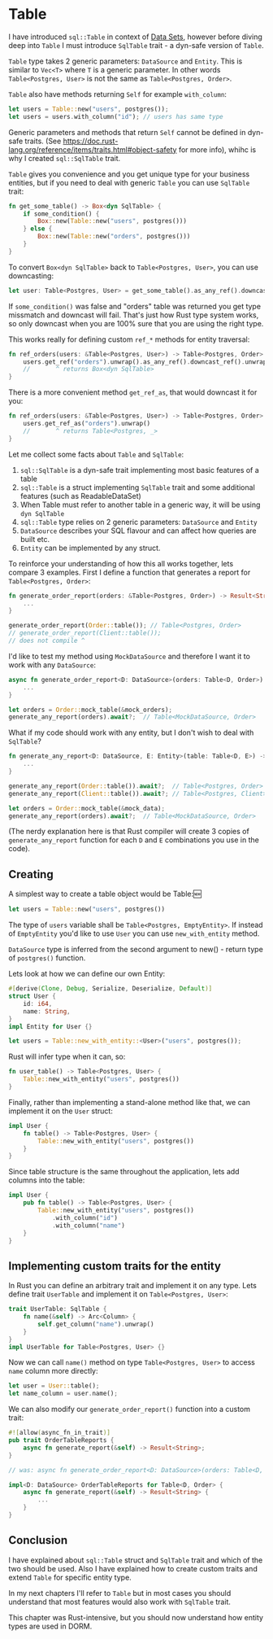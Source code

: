 # Table

I have introduced `sql::Table` in context of [Data Sets](./1-dataset.md), however before
diving deep into `Table` I must introduce `SqlTable` trait - a dyn-safe version of `Table`.

`Table` type takes 2 generic parameters: `DataSource` and `Entity`. This is similar to
`Vec<T>` where `T` is a generic parameter. In other words `Table<Postgres, User>` is
not the same as `Table<Postgres, Order>`.

`Table` also have methods returning `Self` for example `with_column`:

```rust
let users = Table::new("users", postgres());
let users = users.with_column("id"); // users has same type
```

Generic parameters and methods that return `Self` cannot be defined in dyn-safe traits.
(See <https://doc.rust-lang.org/reference/items/traits.html#object-safety> for more info),
whihc is why I created `sql::SqlTable` trait.

`Table` gives you convenience and you get unique type for your business entities,
but if you need to deal with generic `Table` you can use `SqlTable` trait:

```rust
fn get_some_table() -> Box<dyn SqlTable> {
    if some_condition() {
        Box::new(Table::new("users", postgres()))
    } else {
        Box::new(Table::new("orders", postgres()))
    }
}
```

To convert `Box<dyn SqlTable>` back to `Table<Postgres, User>`, you can use downcasting:

```rust
let user: Table<Postgres, User> = get_some_table().as_any_ref().downcast_ref().unwrap();
```

If `some_condition()` was false and "orders" table was returned you get type missmatch and downcast
will fail. That's just how Rust type system works, so only downcast when you are 100% sure that you
are using the right type.

This works really for defining custom `ref_*` methods for entity traversal:

```rust
fn ref_orders(users: &Table<Postgres, User>) -> Table<Postgres, Order> {
    users.get_ref("orders").unwrap().as_any_ref().downcast_ref().unwrap()
    //       ^ returns Box<dyn SqlTable>
}
```

There is a more convenient method `get_ref_as`, that would downcast it for you:

```rust
fn ref_orders(users: &Table<Postgres, User>) -> Table<Postgres, Order> {
    users.get_ref_as("orders").unwrap()
    //       ^ returns Table<Postgres, _>
}
```

Let me collect some facts about `Table` and `SqlTable`:

1. `sql::SqlTable` is a dyn-safe trait implementing most basic features of a table
2. `sql::Table` is a struct implementing `SqlTable` trait and some additional features (such as ReadableDataSet)
3. When Table must refer to another table in a generic way, it will be using `dyn SqlTable`
4. `sql::Table` type relies on 2 generic parameters: `DataSource` and `Entity`
5. `DataSource` describes your SQL flavour and can affect how queries are built etc.
6. `Entity` can be implemented by any struct.

To reinforce your understanding of how this all works together, lets compare 3 examples.
First I define a function that generates a report for `Table<Postgres, Order>`:

```rust
fn generate_order_report(orders: &Table<Postgres, Order>) -> Result<String> {
    ...
}

generate_order_report(Order::table()); // Table<Postgres, Order>
// generate_order_report(Client::table());
// does not compile ^
```

I'd like to test my method using `MockDataSource` and therefore I want it to work with
any `DataSource`:

```rust
async fn generate_order_report<D: DataSource>(orders: Table<D, Order>) -> Result<String> {
    ...
}

let orders = Order::mock_table(&mock_orders);
generate_any_report(orders).await?;  // Table<MockDataSource, Order>

```

What if my code should work with any entity, but I don't wish to deal with `SqlTable`?

```rust
fn generate_any_report<D: DataSource, E: Entity>(table: Table<D, E>) -> Result<String> {
    ...
}

generate_any_report(Order::table()).await?;  // Table<Postgres, Order>
generate_any_report(Client::table()).await?; // Table<Postgres, Client>

let orders = Order::mock_table(&mock_data);
generate_any_report(orders).await?;  // Table<MockDataSource, Order>
```

(The nerdy explanation here is that Rust compiler will create 3 copies of `generate_any_report`
function for each `D` and `E` combinations you use in the code).

## Creating

A simplest way to create a table object would be Table::new:

```rust
let users = Table::new("users", postgres())
```

The type of `users` variable shall be `Table<Postgres, EmptyEntity>`. If instead of `EmptyEntity`
you'd like to use `User` you can use `new_with_entity` method.

`DataSource` type is inferred from the second argument to new() - return type of
`postgres()` function.

Lets look at how we can define our own Entity:

```rust
#[derive(Clone, Debug, Serialize, Deserialize, Default)]
struct User {
    id: i64,
    name: String,
}
impl Entity for User {}

let users = Table::new_with_entity::<User>("users", postgres());
```

Rust will infer type when it can, so:

```rust
fn user_table() -> Table<Postgres, User> {
    Table::new_with_entity("users", postgres())
}
```

Finally, rather than implementing a stand-alone method like that, we can implement it on the `User`
struct:

```rust
impl User {
    fn table() -> Table<Postgres, User> {
        Table::new_with_entity("users", postgres())
    }
}
```

Since table structure is the same throughout the application, lets add columns
into the table:

```rust
impl User {
    pub fn table() -> Table<Postgres, User> {
        Table::new_with_entity("users", postgres())
            .with_column("id")
            .with_column("name")
    }
}
```

## Implementing custom traits for the entity

In Rust you can define an arbitrary trait and implement it on any type.
Lets define trait `UserTable` and implement it on `Table<Postgres, User>`:

```rust
trait UserTable: SqlTable {
    fn name(&self) -> Arc<Column> {
        self.get_column("name").unwrap()
    }
}
impl UserTable for Table<Postgres, User> {}
```

Now we can call `name()` method on type `Table<Postgres, User>` to access `name` column more directly:

```rust
let user = User::table();
let name_column = user.name();
```

We can also modify our `generate_order_report()` function into a custom trait:

```rust
#![allow(async_fn_in_trait)]
pub trait OrderTableReports {
    async fn generate_report(&self) -> Result<String>;
}

// was: async fn generate_order_report<D: DataSource>(orders: Table<D, Order>) -> Result<String>

impl<D: DataSource> OrderTableReports for Table<D, Order> {
    async fn generate_report(&self) -> Result<String> {
        ...
    }
}
```

## Conclusion

I have explained about `sql::Table` struct and `SqlTable` trait and which of the two should be used.
Also I have explained how to create custom traits and extend `Table` for specific entity type.

In my next chapters I'll refer to `Table` but in most cases you should understand that most
features would also work with `SqlTable` trait.

This chapter was Rust-intensive, but you should now understand how entity types are used in DORM.
